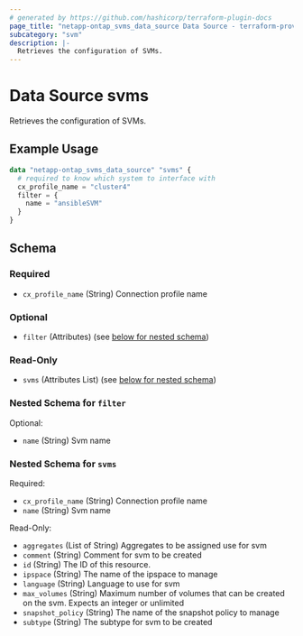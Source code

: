```yaml
---
# generated by https://github.com/hashicorp/terraform-plugin-docs
page_title: "netapp-ontap_svms_data_source Data Source - terraform-provider-netapp-ontap"
subcategory: "svm"
description: |-
  Retrieves the configuration of SVMs.
---
```


# Data Source svms

Retrieves the configuration of SVMs.

## Example Usage
```terraform
data "netapp-ontap_svms_data_source" "svms" {
  # required to know which system to interface with
  cx_profile_name = "cluster4"
  filter = {
    name = "ansibleSVM"
  }
}
```



<!-- schema generated by tfplugindocs -->
## Schema

### Required

- `cx_profile_name` (String) Connection profile name

### Optional

- `filter` (Attributes) (see [below for nested schema](#nestedatt--filter))

### Read-Only

- `svms` (Attributes List) (see [below for nested schema](#nestedatt--svms))

<a id="nestedatt--filter"></a>
### Nested Schema for `filter`

Optional:

- `name` (String) Svm name


<a id="nestedatt--svms"></a>
### Nested Schema for `svms`

Required:

- `cx_profile_name` (String) Connection profile name
- `name` (String) Svm name

Read-Only:

- `aggregates` (List of String) Aggregates to be assigned use for svm
- `comment` (String) Comment for svm to be created
- `id` (String) The ID of this resource.
- `ipspace` (String) The name of the ipspace to manage
- `language` (String) Language to use for svm
- `max_volumes` (String) Maximum number of volumes that can be created on the svm. Expects an integer or unlimited
- `snapshot_policy` (String) The name of the snapshot policy to manage
- `subtype` (String) The subtype for svm to be created


